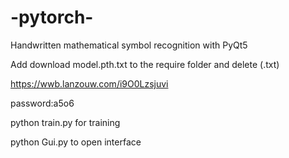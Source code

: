 # -pytorch-
Handwritten mathematical symbol recognition with PyQt5

Add download model.pth.txt to the require folder and delete (.txt)

https://wwb.lanzouw.com/i9O0Lzsjuvi

password:a5o6

python train.py for training

python Gui.py to open interface

